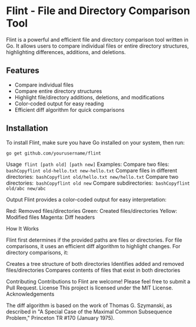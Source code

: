 # Flint - File and Directory Comparison Tool

Flint is a powerful and efficient file and directory comparison tool written in Go. It allows users to compare individual files or entire directory structures, highlighting differences, additions, and deletions.

## Features

- Compare individual files
- Compare entire directory structures
- Highlight file/directory additions, deletions, and modifications
- Color-coded output for easy reading
- Efficient diff algorithm for quick comparisons

## Installation

To install Flint, make sure you have Go installed on your system, then run:

```
go get github.com/yourusername/flint
```
Usage```
flint [path old] [path new]```
Examples:
Compare two files:```
bashCopyflint old-hello.txt new-hello.txt```
Compare files in different directories:```
bashCopyflint old/hello.txt new/hello.txt```
Compare two directories:```
bashCopyflint old new```
Compare subdirectories:```
bashCopyflint old/abc new/abc```

Output
Flint provides a color-coded output for easy interpretation:

Red: Removed files/directories
Green: Created files/directories
Yellow: Modified files
Magenta: Diff headers

How It Works

Flint first determines if the provided paths are files or directories.
For file comparisons, it uses an efficient diff algorithm to highlight changes.
For directory comparisons, it:

Creates a tree structure of both directories
Identifies added and removed files/directories
Compares contents of files that exist in both directories



Contributing
Contributions to Flint are welcome! Please feel free to submit a Pull Request.
License
This project is licensed under the MIT License.
Acknowledgements

The diff algorithm is based on the work of Thomas G. Szymanski, as described in "A Special Case of the Maximal Common Subsequence Problem," Princeton TR #170 (January 1975).
